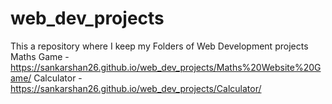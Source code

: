# web_dev_projects
This a repository where I keep my Folders of Web Development projects
Maths Game - https://sankarshan26.github.io/web_dev_projects/Maths%20Website%20Game/
Calculator - https://sankarshan26.github.io/web_dev_projects/Calculator/
